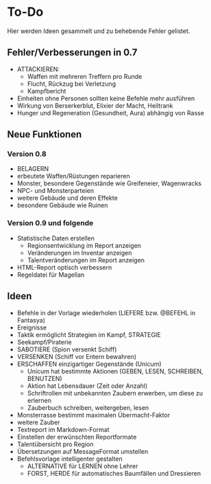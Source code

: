 # To-Do

Hier werden Ideen gesammelt und zu behebende Fehler gelistet.

## Fehler/Verbesserungen in 0.7

- ATTACKIEREN:
  - Waffen mit mehreren Treffern pro Runde
  - Flucht, Rückzug bei Verletzung
  - Kampfbericht
- Einheiten ohne Personen sollten keine Befehle mehr ausführen
- Wirkung von Berserkerblut, Elixier der Macht, Heiltrank
- Hunger und Regeneration (Gesundheit, Aura) abhängig von Rasse

## Neue Funktionen

### Version 0.8

- BELAGERN
- erbeutete Waffen/Rüstungen reparieren
- Monster, besondere Gegenstände wie Greifeneier, Wagenwracks
- NPC- und Monsterparteien
- weitere Gebäude und deren Effekte
- besondere Gebäude wie Ruinen

### Version 0.9 und folgende

- Statistische Daten erstellen
  - Regionsentwicklung im Report anzeigen
  - Veränderungen im Inventar anzeigen
  - Talentveränderungen im Report anzeigen
- HTML-Report optisch verbessern
- Regeldatei für Magellan

## Ideen

- Befehle in der Vorlage wiederholen (LIEFERE bzw. @BEFEHL in Fantasya)
- Ereignisse
- Taktik ermöglicht Strategien im Kampf, STRATEGIE
- Seekampf/Piraterie
- SABOTIERE (Spion versenkt Schiff)
- VERSENKEN (Schiff vor Entern bewahren)
- ERSCHAFFEN einzigartiger Gegenstände (Unicum)
  - Unicum hat bestimmte Aktionen (GEBEN, LESEN, SCHREIBEN, BENUTZEN)
  - Aktion hat Lebensdauer (Zeit oder Anzahl)
  - Schriftrollen mit unbekannten Zaubern erwerben, um diese zu erlernen
  - Zauberbuch schreiben, weitergeben, lesen
- Monsterrasse bestimmt maximalen Übermacht-Faktor
- weitere Zauber
- Textreport im Markdown-Format
- Einstellen der erwünschten Reportformate
- Talentübersicht pro Region
- Übersetzungen auf MessageFormat umstellen
- Befehlsvorlage intelligenter gestalten
  - ALTERNATIVE für LERNEN ohne Lehrer
  - FORST, HERDE für automatisches Baumfällen und Dressieren
